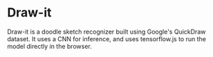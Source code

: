 # Draw-it

Draw-it is a doodle sketch recognizer built using Google's QuickDraw dataset. It uses a CNN for inference, and uses tensorflow.js to run the model directly in the browser. 
